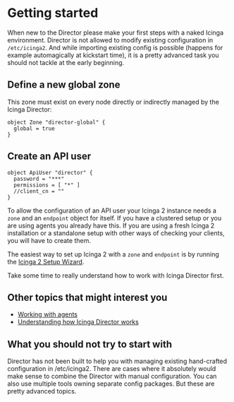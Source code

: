 <a id="Getting-started"></a>Getting started
===========================================

When new to the Director please make your first steps with a naked Icinga
environment. Director is not allowed to modify existing configuration in
`/etc/icinga2`. And while importing existing config is possible (happens for
example automagically at kickstart time), it is a pretty advanced task you
should not tackle at the early beginning.

Define a new global zone
------------------------

This zone must exist on every node directly or indirectly managed by the
Icinga Director:

```icinga2
object Zone "director-global" {
  global = true
}
```

Create an API user
------------------

```icinga2
object ApiUser "director" {
  password = "***"
  permissions = [ "*" ]
  //client_cn = ""
}
```

To allow the configuration of an API user your Icinga 2 instance needs a
`zone` and an `endpoint` object for itself. If you have a clustered
setup or you are using agents you already have this. If you are using a
fresh Icinga 2 installation or a standalone setup with other ways of
checking your clients, you will have to create them.

The easiest way to set up Icinga 2 with a `zone` and `endpoint` is by
running the [Icinga 2 Setup Wizard](https://docs.icinga.com/icinga2/latest/doc/module/icinga2/chapter/distributed-monitoring#distributed-monitoring-setup-master).

Take some time to really understand how to work with Icinga Director first.


Other topics that might interest you
------------------------------------

* [Working with agents](24-Working-with-agents.md)
* [Understanding how Icinga Director works](10-How-it-works.md)

What you should not try to start with
-------------------------------------

Director has not been built to help you with managing existing hand-crafted
configuration in /etc/icinga2. There are cases where it absolutely would
make sense to combine the Director with manual configuration. You can also
use multiple tools owning separate config packages. But these are pretty
advanced topics.


